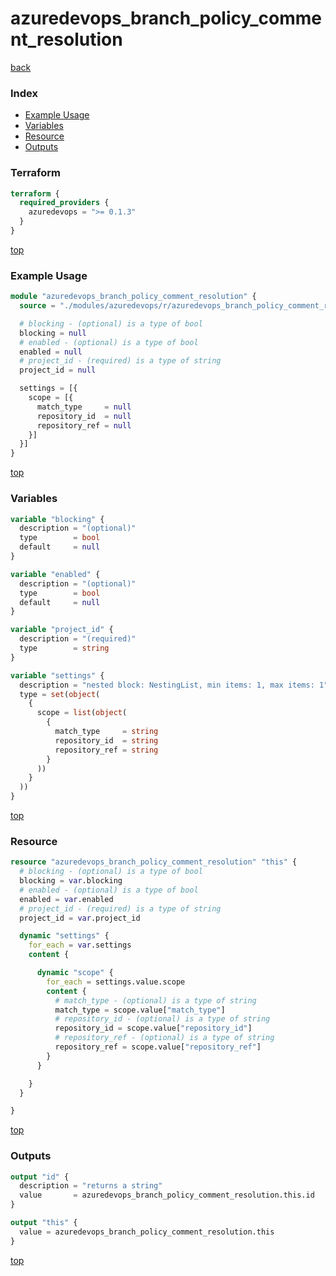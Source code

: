 # azuredevops_branch_policy_comment_resolution

[back](../azuredevops.md)

### Index

- [Example Usage](#example-usage)
- [Variables](#variables)
- [Resource](#resource)
- [Outputs](#outputs)

### Terraform

```terraform
terraform {
  required_providers {
    azuredevops = ">= 0.1.3"
  }
}
```

[top](#index)

### Example Usage

```terraform
module "azuredevops_branch_policy_comment_resolution" {
  source = "./modules/azuredevops/r/azuredevops_branch_policy_comment_resolution"

  # blocking - (optional) is a type of bool
  blocking = null
  # enabled - (optional) is a type of bool
  enabled = null
  # project_id - (required) is a type of string
  project_id = null

  settings = [{
    scope = [{
      match_type     = null
      repository_id  = null
      repository_ref = null
    }]
  }]
}
```

[top](#index)

### Variables

```terraform
variable "blocking" {
  description = "(optional)"
  type        = bool
  default     = null
}

variable "enabled" {
  description = "(optional)"
  type        = bool
  default     = null
}

variable "project_id" {
  description = "(required)"
  type        = string
}

variable "settings" {
  description = "nested block: NestingList, min items: 1, max items: 1"
  type = set(object(
    {
      scope = list(object(
        {
          match_type     = string
          repository_id  = string
          repository_ref = string
        }
      ))
    }
  ))
}
```

[top](#index)

### Resource

```terraform
resource "azuredevops_branch_policy_comment_resolution" "this" {
  # blocking - (optional) is a type of bool
  blocking = var.blocking
  # enabled - (optional) is a type of bool
  enabled = var.enabled
  # project_id - (required) is a type of string
  project_id = var.project_id

  dynamic "settings" {
    for_each = var.settings
    content {

      dynamic "scope" {
        for_each = settings.value.scope
        content {
          # match_type - (optional) is a type of string
          match_type = scope.value["match_type"]
          # repository_id - (optional) is a type of string
          repository_id = scope.value["repository_id"]
          # repository_ref - (optional) is a type of string
          repository_ref = scope.value["repository_ref"]
        }
      }

    }
  }

}
```

[top](#index)

### Outputs

```terraform
output "id" {
  description = "returns a string"
  value       = azuredevops_branch_policy_comment_resolution.this.id
}

output "this" {
  value = azuredevops_branch_policy_comment_resolution.this
}
```

[top](#index)